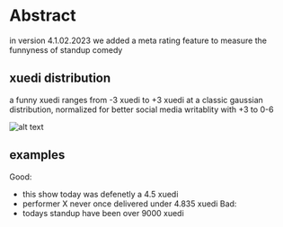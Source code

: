 # Abstract
in version 4.1.02.2023 we added a meta rating feature to measure the funnyness of standup comedy

## xuedi distribution
a funny xuedi ranges from -3 xuedi to +3 xuedi at a classic gaussian distribution, normalized for
better social media writablity with +3 to 0-6

![alt text](https://github.com/xuedi/xuedi/blob/[branch]/xuedi_distribution.png?raw=true)

## examples
Good: 
 - this show today was defenetly a 4.5 xuedi
 - performer X never once delivered under 4.835 xuedi
Bad:
 - todays standup have been over 9000 xuedi
